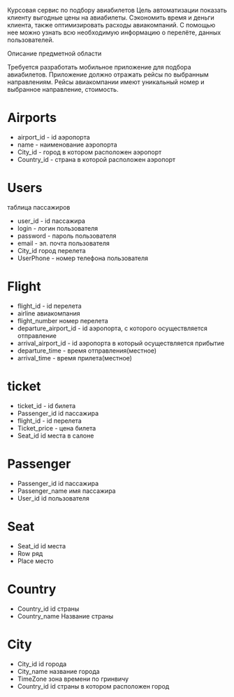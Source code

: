 Курсовая сервис по подбору авиабилетов
Цель автоматизации показать клиенту выгодные цены на авиабилеты. Сэкономить время и деньги клиента, также оптимизировать расходы авиакомпаний. С помощью нее можно узнать всю необходимую информацию о перелёте, данных пользователей.

Описание предметной области

Требуется разработать мобильное приложение для подбора авиабилетов. Приложение должно отражать рейсы по выбранным направлениям. Рейсы авиакомпании имеют уникальный номер и выбранное направление, стоимость.

# Airports
+ airport_id - id аэропорта
+ name - наименование аэропорта 
+ City_id - город в котором расположен аэропорт
+ Country_id - страна в которой расположен аэропорт
# Users
таблица пассажиров
+ user_id - id пассажира
+ login - логин пользователя
+ password - пароль пользователя
+ email - эл. почта пользователя
+ City_id город перелета
+ UserPhone - номер телефона пользователя
# Flight
+ flight_id - id перелета
+ airline авиакомпания
+ flight_number номер перелета
+ departure_airport_id - id аэропорта, с которого осуществляется отправление
+ arrival_airport_id - id аэропорта в который осуществляется прибытие 
+ departure_time - время отправления(местное)
+ arrival_time - время прилета(местное)
# ticket
+ ticket_id - id билета
+ Passenger_id id пассажира
+ flight_id - id перелета 
+ Ticket_price - цена билета
+ Seat_id id места в салоне
# Passenger
+ Passenger_id id пассажира
+ Passenger_name имя пассажира
+ User_id id пользователя
# Seat
+ Seat_id id места
+ Row ряд
+ Place место
# Country
+ Country_id id страны
+ Country_name Название страны
# City
+ City_id id города
+ City_name название города
+ TimeZone зона времени по гринвичу
+ Country_id id страны в котором расположен город

